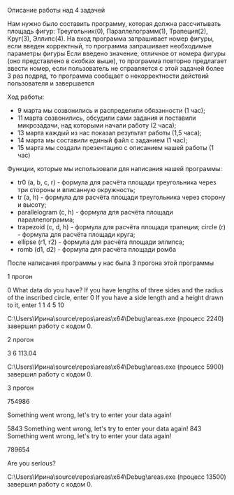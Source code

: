 Описание работы над 4 задачей

Нам нужно было составить программу, которая должна рассчитывать площадь фигур: Треугольник(0), Параллелограмм(1), Трапеция(2), Круг(3), Эллипс(4). На вход программа запрашивает номер фигуры, если введен корректный, то программа запрашивает необходимые параметры фигуры Если введено значение, отличное от номера фигуры (оно представлено в скобках выше), то программа повторно предлагает ввести номер, если пользователь не справляется с этой задачей более 3 раз подряд, то программа сообщает о некорректности действий пользователя и завершается

Ход работы: 

- 9 марта мы созвонились и распределили обязанности (1 час);
- 11 марта созвонились, обсудили сами задания и поставили микрозадачи, над которыми начали работу (2 часа);
- 13 марта каждый из нас показал результат работы (1,5 часа);
- 14 марта мы составили единый файл с заданием (1 час);
- 15 марта мы создали презентацию с описанием нашей работы (1 час)

Функции, которые мы использовали для написания нашей программы: 

- tr0 (a, b, c, r) - формула для расчёта площади треугольника через три стороны и вписанную окружность;
- tr (a, h) - формула для расчёта площади треугольника через сторону и высоту;
- parallelogram (c, h) - формула для расчёта площади параллелограмма;
- trapezoid (c, d, h) - формула для расчёта площади трапеции; circle (r) - формула для расчёта площади круга;
- ellipse (r1, r2) - формула для расчёта площади эллипса;
- romb (d1, d2) - формула для расчёта площади ромба

После написания программы у нас была 3 прогона этой программы

1 прогон 

0 What data do you have? If you have lengths of three sides and the radius of the inscribed circle, enter 0 If you have a side length and a height drawn to it, enter 1 1 4 5 10 

C:\Users\Ирина\source\repos\areas\x64\Debug\areas.exe (процесс 2240) завершил работу с кодом 0.

2 прогон 

3 6 113.04 

C:\Users\Ирина\source\repos\areas\x64\Debug\areas.exe (процесс 5900) завершил работу с кодом 0.

3 прогон 

754986 

Something went wrong, let's try to enter your data again! 

5843 Something went wrong, let's try to enter your data again! 843 Something went wrong, let's try to enter your data again! 

789654 

Are you serious?

C:\Users\Ирина\source\repos\areas\x64\Debug\areas.exe (процесс 13500) завершил работу с кодом 0.
